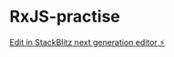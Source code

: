 # RxJS-practise

[Edit in StackBlitz next generation editor ⚡️](https://stackblitz.com/~/github.com/cookieseventeen/RxJS-practise)